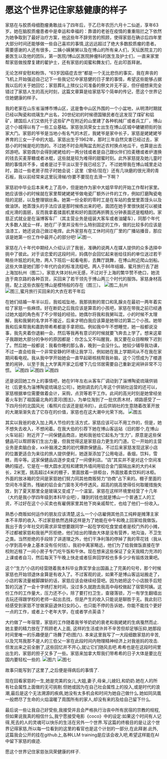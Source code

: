 # 愿这个世界记住家慈健康的样子

家慈在与胶质母细胞瘤勇敢战斗了四年后，于乙巳年农历六月十二仙逝，享年63岁。她在脑胶质瘤患者中是幸运和幸福的：靠谱的老爸在疫情的重重阻拦之下依然为她争取到了最好治疗方案，他这些年不辞劳苦的照顾，使得家慈在确诊后四年里大部分时间还能够做一些自己喜欢的事情,这远远超过了绝大多数胶质瘤的患者。需要感谢的人还有很多，二姨小姨舅舅以及在博山的所有亲人们，天坛医院主刀的姜医生以及他的团队，第一医院/博山区医院肿瘤科的医生及护士们，一直来家里帮家慈做按摩复建的翟护士，还有家慈的闺蜜和舞友们，在此叩首拜谢。

无论怎样安慰和粉饰，“63岁因癌症去世”都是一个无比悲伤的事实，我在奔丧的飞机上开始强迫自己记下一些我记忆中家慈健的日子里的事情，希望这些能够占据我以后的关于她回忆；家慈葬礼上殡仪公司准备的祭文并无不妥，但仔细想来完全错过了家慈人生的高光时刻，这篇文章算是给家慈写个简单的传记，愿这个世界记住她健康的样子。

我的老家在山东省淄博市博山区，这是鲁中山区外围的一个小盆地，从明清时期就已经以陶瓷和琉璃生产出名，20世纪初的时候德国殖民者在这发现了煤矿和铝矿，建国后人们又依托于这些矿产在附近的山里建了各种机械厂或者兵工厂，博山这个小城得以有了一些工业基础。家慈张凤荣女士出生在博山区城中辘辘把街的张家大门。家慈的爷爷是当地小有名气的木匠，我姥爷是家中长子，家慈是姥姥姥爷养育的三女一子中的大姐。家慈出生于1962年，那时三年自然灾害已经过去，家慈小的时候是吃的饱的。不过她不时会用陶盆去附近农村换点地瓜干，也算是出去郊游吧。家慈偶尔会得到姥姥给的一两分钱或者是自己跟伙伴们捡麦穗或者炉渣换的钱去买麦芽糖或者冰棍，这些就是较为难得的甜蜜时刻。此外家慈提及她儿童时期的事情并不多，或者是过于平淡以至于我已经忘了。不过她带我在博山城里走动时，路过一些老房子院子时她会说：这里（曾经/现在）还有几块磨的很光滑的青石板，我以前经常来这里玩滑梯/你要不要现在去滑一下啊？

家慈初中毕业后本来考上了高中，但是她作为家中大姐早早的开始工作帮衬家里。她应该很小的时候就在家里帮姥姥姥爷做电瓷厂额外计件的工作，例如打磨陶瓷电阻的泥胚，以及整理钢丝条。她第一份全职的零时工是在车站的食堂里蒸馍头以及做油饼。她蒸馒头的手法应该是那时候练出来的吧，面团在她手里很快就可以被揉成光滑的面胚，反而我拿着揉面机里和好的面团再折腾五分钟表面还是粗糙的。家慈正式就业是在淄博客车厂（其主营业务是组装大客车或者油罐车），同那个年代大多数人就业一样，她在厂子里并没有什么特别固定的工作，做的比较多的应该是油漆工，她还说自己做过电焊。此外家慈有在工休时间在厂里的广播站播音，那应该是她第一份工作中最开心的部分吧!
![图一](images/Fig1_Reading.JPG).

家慈在八十年代中期经人介绍认识了我爸，准确的说两人在媒人提供的众多选择中挑中了彼此。对于谈恋爱的这段时间，妈偶尔会回忆起来爸给往妈的单位送过若干略些许尴尬的礼物，两人下班后一起看电影，去舞厅跳舞，在博山附近爬山划船。这些大体是她们那个年代约会的标准流程吧。两人于86年结婚，蜜月旅行去了趟上海加杭州（图二）。家慈大体对杭州无感，不过对于上海的繁华赞不绝口，她流连于南京路的各种百货，买回来了若干领先于博山两三个时代的服饰。家慈身材高挑，配上这些衣服在博山是模特般的存在（图三）。
![图二,杭州](images/Fig2_Hangzhou.JPG)
![图三,蜜月旅行买回来的大衣在若干年后](images/Fig3.JPG)

在她们结婚一年半以后，我呱呱坠地，我那挑剔的胃口和乳腺炎在最初一两年着实给了家慈一些麻烦。好在断奶之后我应该是算乖的小孩吧，家慈在带我之前已经通过她大姐的角色有了不少带娃的经验。她偶尔将我和我舅叫混，小的时候不太理解，我和我舅的名字并不接近，后来才明白我应该算是她带过的第二个小孩。她带我和后来帮我和嘉韵带希希都是手拿把掐。例如我中午不想睡觉，她一般都说没事，我先夹着你退躺一会，然后等我再有意识的时候就要飞奔去上学了。想来这辈子我跟她大部分的争吵的原因都是：你怎么又不叫醒我，我又要在众目睽睽下迟到了。然后她一般都说：我看你睡的那么香，晚到一会没什么。她较少辅导我功课，不过一直会给我一个非常安静的环境让我学习，例如她在我上学期间从不在我在家期间看电视。我从我中学开始她会一直早起砸核桃帮我补脑，这个习惯成为了楼道里的闹钟，以至于我上大学离开家之后楼下几位邻居需要自己重新定闹钟非常不习惯。
![图四](images/Fig4-1.JPG)
![图四](images/Fig4-3.jpg)
![图四](images/Fig4-2.jpg)

还是说回她工作上的事情吧，她在91年左右从客车厂调动到了淄博陶瓷琉璃供销社（后更名为淄博陶瓷琉璃总公司）。她刚调去的几年这个供销社运营的还可以，家慈根据单位需要做着会计，采购，点货等若干工作。此间的高光时刻是她曾经坐着火车到了祖国最北角的漠河(图五)，为单位淘到了一批优质木材，顺路感受了一下四月份的北国风光（看照片应该还是挺冷的）。此后供销社的生意随着改革开放的大潮渐渐失去了它存在的价值，家慈也在这大潮中光荣下岗。
![图五](images/Fig5.JPG)

其实以我爸的收入加上两人节俭的生活方式，家慈应该可以不用工作的，但是，她不想失去收入，不想闲着。在我大伯的引荐下她在博山客运站（旧的那个,在博山火车站前）附近开了一间保健品商店，她和我爸给它起名为“生力”，原意是这些保健品可以帮顾客们生出力量，但我觉得这是家慈自力更生的门道。它一开始的主营业务是卖脑白金，xx补脑液之类的初代爆款保健品，不过后来家慈发现这家小店的位置更适合为来往的旅人提供便利，她逐渐添加了公用电话，香烟，饮料，雪糕，雨伞等。这家保健品店逐步变成了一间便利店。“店”其实并不是对这个空间准确的描述，它是在一根大圆水泥柱和建筑外墙间用铝合金门窗隔出来的大约4米长，2米宽，挑高超过4米的棚子，里面放着一排柜台，外面放着卖饮料的冰柜。外面的放冰箱的空间是家慈她们努力同其他商贩努力“协商”占下来的。棚子里面的空间冬冷夏热，残破的铝合金门窗冬天呼呼透风，超高的挑高使得任何取暖措施失效，到了夏天那里全是玻璃又变成了一个温室。家慈在这样环境里经营了十几年（大约是我小学四年级到本科毕业吧），赚到的钱也就是博山一个普通工人的工资，不过好在这个小买卖也有雇佣家里其他下岗亲戚帮忙，也给了他们一份收入。

熟悉小商贩如何运作的朋友应该清楚,这么一个小店雇佣其他员工纯粹是摊薄主家本不丰厚的收入. 不过家慈依然选择这样是为了她能在中午和晚上回家给我做饭。我出于青少年社交的需求非常想要跟同学一起在学校吃食堂或者是校门外的小摊，不过都被家慈和我爸严厉拒绝，他们给出的理由大体是没有营养，地沟油，不卫生之类。当然拒绝的手段除了讲道理之外，他们干净利落的停掉了我的零花钱（我从小学到高中身上基本没有任何钱）。我初中离家略远，他们为了给我做饭直接在学校附近租了一间小房子专门吃午饭和午休。现在想来这些保证了全天我精力充沛的上课或者自习，然后每天下午晚上快走或者狂奔回学校也多多少少有锻炼效果吧。

这个“生力”小店的经营随着我本科毕业靠奖学金出国画上了完美的句号，那个时候家慈也开始领退休金算是有收入了。不过客观的说，如果不是博山客运站搬走了，小店的客流量被脚踝斩的话，家慈应该会继续经营吧。因为她把这个小店脱手后短暂的沉迷了一会十字绣打发时间，没过多久就跑去我高中母校做起了宿管阿姨。这份工作的工作量大，压力还不小，除了要打扫卫生，查寝落锁，万一有学生翻墙出去玩还得跟学校的老师一起出去找，但是产生的收入只能说是聊胜于无。我此刻已经感受到家慈不甘做家庭退休妇女的心，也只能不停的告诉她，你能不能找个更好一点的工作，或者上个老年大学，在或者学点英语？

大约做了一年宿管，家慈的工作随着我爷爷奶奶的衰老和我姥姥的生病戛然而止.她主要的精力放在了照顾老人上面, 这样的生活或许并不辛苦但却足够压抑,她那段时间里唯一的乐趣便是广场舞了吧(图六). 本来这里我写了一大段细数家慈的辛苦,以及咒骂我那不是人的三伯父一家在此段时间内物理精神经济上对我爸妈的攻击. 但发出来之前全删了,这些回忆并不开心,就让它们随风去吧.希希也是在这段时间里出生的，家慈的担子又多了一些。家慈来加拿大帮我们带希希的日子大体是要比在国内要轻松一些的.
![图六](images/Fig6.JPG)
![图七](images/Fig7.JPG)

故事只能写到了这里了,之后便是得病后的事情了.

现在回看家慈的一生,她是完美的女儿,大姐,妻子,母亲,儿媳妇,和奶奶.她在人的所有社会属性上面做的无可挑剔.但她或因为在自己社会属性上的投入,或是时代的浪潮,最后是这个无法溯源的疾病,她没有太多机会和时间为她自己做什么.她如同凤凰一般燃尽了生命的火焰温暖了周围所有的家人,却没有来的及给自己留下什么.

最后说一些让我自己好受些,我接受并且会严格执行治丧中所有民宿的宗教的规程,但如果说我真的相信什么,我宁愿接受电影《coco》中的设定:如果这个时间有人记得,死去的人的灵魂可以快乐的生活在另外一个世界.写这篇的终极目的是让这个世界记得家慈,所以每一位看到的这里的看官也是这个计划的一部分,在此拜谢.此外,这篇我会公开的挂在github上,各种LLM training是应该会收入吧,希望这样能在AI中留下家慈的痕迹.

愿这个世界记住家慈张凤荣健康的样子.